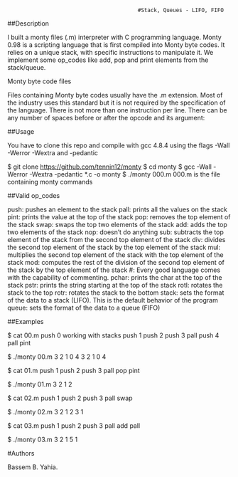                                              #Stack, Queues - LIFO, FIFO
                                             
                                             
##Description

I built a monty files (.m) interpreter with C programming language. Monty 0.98 is a scripting language that is first compiled into Monty byte codes. It relies on a unique stack, with specific instructions to manipulate it. We implement some op_codes like add, pop and print elements from the stack/queue.

Monty byte code files

Files containing Monty byte codes usually have the .m extension. Most of the industry uses this standard but it is not required by the specification of the language. There is not more than one instruction per line. There can be any number of spaces before or after the opcode and its argument:


##Usage

You have to clone this repo and compile with gcc 4.8.4 using the flags -Wall -Werror -Wextra and -pedantic

$ git clone https://github.com/tennin12/monty
$ cd monty
$ gcc -Wall -Werror -Wextra -pedantic *.c -o monty
$ ./monty 000.m
000.m is the file containing monty commands


##Valid op_codes

 push: pushes an element to the stack
 pall: prints all the values on the stack
 pint: prints the value at the top of the stack
 pop: removes the top element of the stack
 swap: swaps the top two elements of the stack
 add: adds the top two elements of the stack
 nop: doesn’t do anything
 sub: subtracts the top element of the stack from the second top element of the stack
 div: divides the second top element of the stack by the top element of the stack
 mul: multiplies the second top element of the stack with the top element of the stack
 mod: computes the rest of the division of the second top element of the stack by the top element of the stack
 #: Every good language comes with the capability of commenting.
 pchar: prints the char at the top of the stack
 pstr: prints the string starting at the top of the stack
 rotl: rotates the stack to the top
 rotr: rotates the stack to the bottom
 stack: sets the format of the data to a stack (LIFO). This is the default behavior of the program
 queue: sets the format of the data to a queue (FIFO)



##Examples

$ cat 00.m
push 0 working with stacks
push 1
push 2
  push 3
                   pall
      push    4        
pall
pint

$ ./monty 00.m
3
2
1
0
4
3
2
1
0
4

$ cat 01.m
push 1
push 2
push 3
pall
pop
pint

$ ./monty 01.m
3
2
1
2

$ cat 02.m
push 1
push 2
push 3
pall
swap

$ ./monty 02.m
3
2
1
2
3
1

$ cat 03.m
push 1
push 2
push 3
pall
add
pall

$ ./monty 03.m
3
2
1
5
1

#Authors

Bassem B. Yahia.
